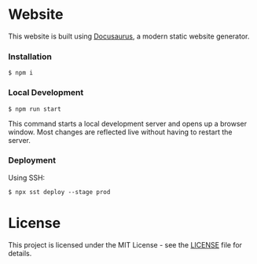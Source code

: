 # Website

This website is built using [Docusaurus](https://docusaurus.io/), a modern static website generator.

### Installation

```
$ npm i 
```

### Local Development

```
$ npm run start
```

This command starts a local development server and opens up a browser window. Most changes are reflected live without having to restart the server.

### Deployment

Using SSH:

```
$ npx sst deploy --stage prod 
```

# License

This project is licensed under the MIT License - see the [LICENSE](LICENSE) file for details.